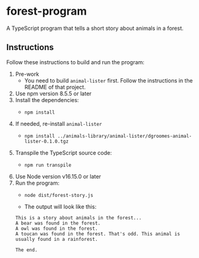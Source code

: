 # forest-program

A TypeScript program that tells a short story about animals in a forest.


## Instructions

Follow these instructions to build and run the program:

1. Pre-work
    * You need to build `animal-lister` first. Follow the instructions in the README of that project.
2. Use npm version 8.5.5 or later
3. Install the dependencies:
    * ```shell
      npm install
      ```
4. If needed, re-install `animal-lister`
    * ```shell
      npm install ../animals-library/animal-lister/dgroomes-animal-lister-0.1.0.tgz
      ```
5. Transpile the TypeScript source code:
    * ```shell
      npm run transpile
      ```
6. Use Node version v16.15.0 or later
7. Run the program:
    * ```shell
      node dist/forest-story.js
      ```
    * The output will look like this:
    ```text
    This is a story about animals in the forest...
    A bear was found in the forest.
    A owl was found in the forest.
    A toucan was found in the forest. That's odd. This animal is usually found in a rainforest.
    
    The end.
    ```
